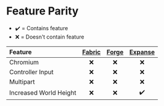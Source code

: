 # Feature Parity

* ✔️ = Contains feature
* ❌ = Doesn't contain feature

| Feature | [Fabric](fabric.md) | [Forge](forge.md) | [Expanse](expanse.md) |
| :--- | :---: | :---: | :---: |
| Chromium | ❌ | ❌ | ❌ |
| Controller Input | ❌ | ❌ | ❌ |
| Multipart | ❌ | ❌ | ❌ |
| Increased World Height | ❌ | ❌ | ✔️ |



